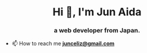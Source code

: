 <h1 align="center">Hi 👋, I'm Jun Aida</h1>
<h3 align="center">a web developer from Japan.</h3>

- 📫 How to reach me **junceliz@gmail.com**
